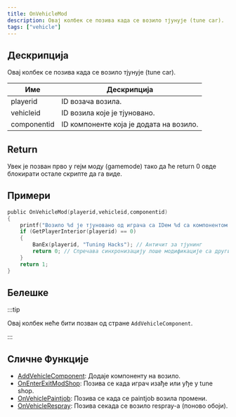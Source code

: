```yaml
---
title: OnVehicleMod
description: Овај колбек се позива када се возило тјунује (tune car).
tags: ["vehicle"]
---
```


## Дескрипција

Овај колбек се позива када се возило тјунује (tune car).

| Име         | Дескрипција                             |
| ----------- | --------------------------------------- |
| playerid    | ID возача возила.                       |
| vehicleid   | ID возила које је тјуновано.	        |
| componentid | ID компоненте која је додата на возило. |

## Return

Увек је позван прво у гејм моду (gamemode) тако да ће return 0 овде блокирати остале скрипте да га виде.

## Примери

```c
public OnVehicleMod(playerid,vehicleid,componentid)
{
    printf("Возило %d је тјуновано од играча са IDем %d са компонентом %d",vehicleid, playerid,componentid);
    if (GetPlayerInterior(playerid) == 0)
    {
        BanEx(playerid, "Tuning Hacks"); // Античит за тјунинг
        return 0; // Спречава синхронизацију лоше модификације са другим играчима.      
    }
    return 1;
}
```

## Белешке

:::tip

Овај колбек неће бити позван од стране `AddVehicleComponent`.

:::

## Сличне Функције

- [AddVehicleComponent](../functions/AddVehicleComponent.md): Додаје компоненту на возило.
- [OnEnterExitModShop](OnEnterExitModShop.md): Позива се када играч изађе или уђе у tune shop.
- [OnVehiclePaintjob](OnVehiclePaintjob.md): Позива се када се paintjob возила промени.
- [OnVehicleRespray](OnVehicleRespray.md): Позива секада се возило respray-а (поново обоји).
